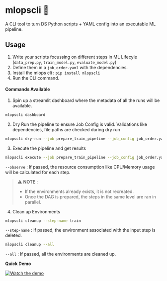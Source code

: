 # mlopscli 🚀

A CLI tool to turn DS Python scripts + YAML config into an executable ML pipeline.

## Usage

1. Write your scripts focussing on different steps in ML Lifecyle (`data_prep.py`, `train_model.py`, `evaluate_model.py`)
2. Define them in a `job_order.yaml` with the dependencies.
3. Install the mlops cli : `pip install mlopscli`
4. Run the CLI command.

#### Commands Available

1. Spin up a streamlit dashboard where the metadata of all the runs will be available.

```bash
mlopscli dashboard
```

2. Dry Run the pipeline to ensure Job Config is valid. Validations like dependencies, file paths are checked during dry run

```bash
mlopscli dry-run --job prepare_train_pipeline --job_config job_order.yaml
```

3. Execute the pipeline and get results

```bash
mlopscli execute --job prepare_train_pipeline --job_config job_order.yaml --observe
```

`--observe` : If passed, the resource consumption like CPU/Memory usage will be calculated for each step.


> ⚠️ **NOTE** : 
>  - If the environments already exists, it is not recreated.
>  - Once the DAG is prepared, the steps in the same level are ran in parallel.

4. Clean up Environments

```bash
mlopscli cleanup --step-name train
```

`--step-name` : If passed, the environment associated with the input step is deleted.

```bash
mlopscli cleanup --all
```

`--all` : If passed, all the environments are cleaned up.


**Quick Demo**

[![Watch the demo](https://img.youtube.com/vi/MFBbSA-SHFU/hqdefault.jpg)](https://www.youtube.com/watch?v=MFBbSA-SHFU)

